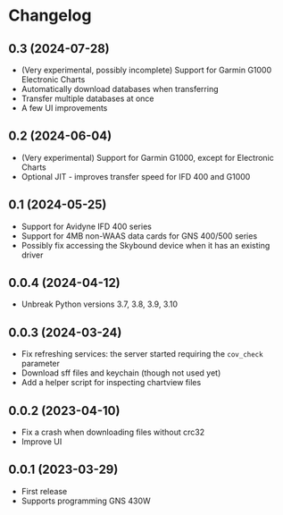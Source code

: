# Changelog

## 0.3 (2024-07-28)
- (Very experimental, possibly incomplete) Support for Garmin G1000 Electronic Charts
- Automatically download databases when transferring
- Transfer multiple databases at once
- A few UI improvements

## 0.2 (2024-06-04)
- (Very experimental) Support for Garmin G1000, except for Electronic Charts
- Optional JIT - improves transfer speed for IFD 400 and G1000

## 0.1 (2024-05-25)
- Support for Avidyne IFD 400 series
- Support for 4MB non-WAAS data cards for GNS 400/500 series
- Possibly fix accessing the Skybound device when it has an existing driver

## 0.0.4 (2024-04-12)
- Unbreak Python versions 3.7, 3.8, 3.9, 3.10

## 0.0.3 (2024-03-24)
- Fix refreshing services: the server started requiring the `cov_check` parameter
- Download sff files and keychain (though not used yet)
- Add a helper script for inspecting chartview files

## 0.0.2 (2023-04-10)
- Fix a crash when downloading files without crc32
- Improve UI

## 0.0.1 (2023-03-29)
- First release
- Supports programming GNS 430W
